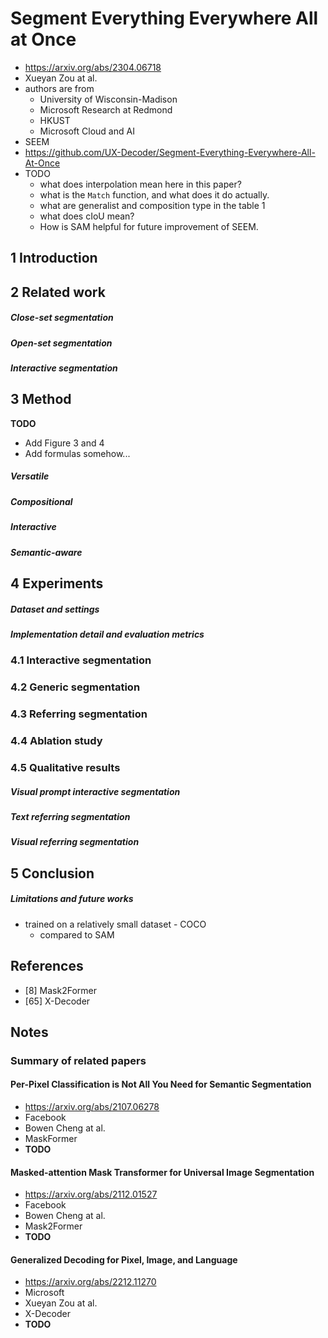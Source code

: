 # Segment Everything Everywhere All at Once

- https://arxiv.org/abs/2304.06718
- Xueyan Zou at al.
- authors are from
  - University of Wisconsin-Madison
  - Microsoft Research at Redmond
  - HKUST
  - Microsoft Cloud and AI
- SEEM
- https://github.com/UX-Decoder/Segment-Everything-Everywhere-All-At-Once
- TODO
  - what does interpolation mean here in this paper?
  - what is the `Match` function, and what does it do actually.
  - what are generalist and composition type in the table 1
  - what does cIoU mean?
  - How is SAM helpful for future improvement of SEEM.




## 1 Introduction

## 2 Related work

##### Close-set segmentation

##### Open-set segmentation

##### Interactive segmentation

## 3 Method

**TODO**

- Add Figure 3 and 4
- Add formulas somehow...

##### Versatile

##### Compositional

##### Interactive

##### Semantic-aware

## 4 Experiments

##### Dataset and settings

##### Implementation detail and evaluation metrics

### 4.1 Interactive segmentation

### 4.2 Generic segmentation

### 4.3 Referring segmentation

### 4.4 Ablation study

### 4.5 Qualitative results

##### Visual prompt interactive segmentation

##### Text referring segmentation

##### Visual referring segmentation



## 5 Conclusion

##### Limitations and future works

- trained on a relatively small dataset - COCO
  - compared to SAM

## References

- [8] Mask2Former
- [65] X-Decoder



## Notes

### Summary of related papers

#### Per-Pixel Classification is Not All You Need for Semantic Segmentation

- https://arxiv.org/abs/2107.06278
- Facebook
- Bowen Cheng at al.
- MaskFormer
- **TODO**

#### Masked-attention Mask Transformer for Universal Image Segmentation

- https://arxiv.org/abs/2112.01527
- Facebook
- Bowen Cheng at al.
- Mask2Former
- **TODO**

#### Generalized Decoding for Pixel, Image, and Language

- https://arxiv.org/abs/2212.11270
- Microsoft
- Xueyan Zou at al.
- X-Decoder
- **TODO**
